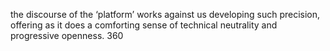 the discourse of the ‘platform’ works against us
developing such precision, offering as it does a comforting sense of technical neutrality
and progressive openness. 360
